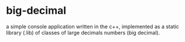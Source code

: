 # big-decimal
a simple console application written in the c++, implemented as a static library (.lib) of classes of large decimals numbers (big decimal).
